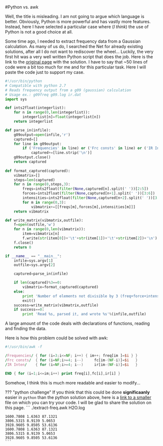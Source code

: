 #Python vs. awk

Well, the title is misleading. I am not going to argue which language is better. Obviously, Python is more powerful and has vastly more features. Instead, here I have selected a particular case where (_I think_) the use of Python is not a good choice at all.

Some time ago, I needed to extract frequency data from a Gaussian calculation. As many of us do, I searched the Net for already existing solutions, after all I do not want to rediscover the wheel... 
Luckily, the very first hit was a very well written Python script that does the job. Here is the link to the [original page](http://verahill.blogspot.se/2013/09/514-extracting-frequency-data-from.html) with the solution. I have to say that ~50 lines of code were a bit too much for me and for this particular task. Here I will paste the code just to support my case.

``` python linenums="1" hl_lines="16"
#!/usr/bin/python
# Compatible with python 2.7 
# Reads frequency output from a g09 (gaussian) calculation
# Usage ex.: g09freq g09.log ir.dat
import sys 

def ints2float(integerlist):
    for n in range(0,len(integerlist)):
        integerlist[n]=float(integerlist[n])
    return integerlist

def parse_in(infile):
    g09output=open(infile,'r')
    captured=[]
    for line in g09output:
        if ('Frequencies' in line) or ('Frc consts' in line) or ('IR Inten' in line):
            captured+=[line.strip('\n')]
    g09output.close()
    return captured
    
def format_captured(captured):
    vibmatrix=[]
    steps=len(captured)
    for n in range(0,steps,3):
        freqs=ints2float(filter(None,captured[n].split(' '))[2:5])
        forces=ints2float(filter(None,captured[n+1].split(' '))[3:6])
        intensities=ints2float(filter(None,captured[n+2].split(' '))[3:6])
        for m in range(0,3):
            vibmatrix+=[[freqs[m],forces[m],intensities[m]]]
    return vibmatrix

def write_matrix(vibmatrix,outfile):
    f=open(outfile,'w')
    for n in range(0,len(vibmatrix)):
        item=vibmatrix[n]
        f.write(str(item[0])+'\t'+str(item[1])+'\t'+str(item[2])+'\n')
    f.close()
    return 0

if __name__ == "__main__":
    infile=sys.argv[1]
    outfile=sys.argv[2]

    captured=parse_in(infile)

    if len(captured)%3==0:
        vibmatrix=format_captured(captured)
    else:
        print 'Number of elements not divisible by 3 (freq+force+intens=3)'
        exit()
    success=write_matrix(vibmatrix,outfile)
    if success==0:
        print 'Read %s, parsed it, and wrote %s'%(infile,outfile)

```

A large amount of the code deals with declarations of functions, reading and finding the data.

Here is how this problem could be solved with awk:
```awk title="extract-freq.awk"
#!/usr/bin/awk -f

/Frequencies/ { for (i=3;i<=NF; i++) { im++; freq[im ]=$i } }
/Frc consts/  { for (i=NF;i>=4; i--)     fc[im-(NF-i)]=$i   }
/IR Inten/    { for (i=NF;i>=4; i--)     ir[im-(NF-i)]=$i   }

END { for (i=1;i<=im;i++) print freq[i],fc[i],ir[i] }
```
Somehow, I think this is much more readable and easier to modify...

??? "python challenge"
    If you think that this could be done **significaanly** easier in `python` than the python solution above, here is a [link to a smaller](data/H2O.log) file on which you can try your code. I will be glad to share the solution on this page.
    ```
    ./extract-freq.awk H2O.log

    1600.7808 1.6363 87.1321
    3806.5315 8.9139 5.0653
    3928.9605 9.8505 53.6136
    1600.7808 1.6363 87.1321
    3806.5315 8.9139 5.0653
    3928.9605 9.8505 53.6136
    ```


